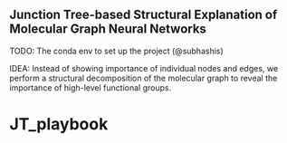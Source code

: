## Junction Tree-based Structural Explanation of Molecular Graph Neural Networks

TODO: The conda env to set up the project (@subhashis)

IDEA: Instead of showing importance of individual nodes and edges, we perform a structural decomposition of the molecular graph to reveal the importance of high-level functional groups. 
# JT_playbook
